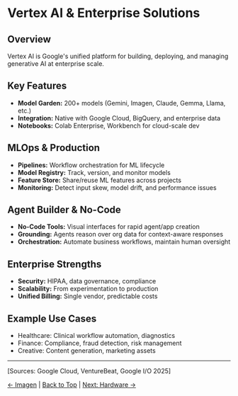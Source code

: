 # Vertex AI & Enterprise Solutions

## Overview
Vertex AI is Google's unified platform for building, deploying, and managing generative AI at enterprise scale.

## Key Features
- **Model Garden:** 200+ models (Gemini, Imagen, Claude, Gemma, Llama, etc.)
- **Integration:** Native with Google Cloud, BigQuery, and enterprise data
- **Notebooks:** Colab Enterprise, Workbench for cloud-scale dev

## MLOps & Production
- **Pipelines:** Workflow orchestration for ML lifecycle
- **Model Registry:** Track, version, and monitor models
- **Feature Store:** Share/reuse ML features across projects
- **Monitoring:** Detect input skew, model drift, and performance issues

## Agent Builder & No-Code
- **No-Code Tools:** Visual interfaces for rapid agent/app creation
- **Grounding:** Agents reason over org data for context-aware responses
- **Orchestration:** Automate business workflows, maintain human oversight

## Enterprise Strengths
- **Security:** HIPAA, data governance, compliance
- **Scalability:** From experimentation to production
- **Unified Billing:** Single vendor, predictable costs

## Example Use Cases
- Healthcare: Clinical workflow automation, diagnostics
- Finance: Compliance, fraud detection, risk management
- Creative: Content generation, marketing assets

---
[Sources: Google Cloud, VentureBeat, Google I/O 2025]

[← Imagen](./imagen.md) | [Back to Top](./index.md) | [Next: Hardware →](./hardware.md) 